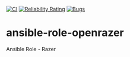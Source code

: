 [![CI](https://github.com/pmikus/ansible-role-openrazer/actions/workflows/CI.yml/badge.svg)](https://github.com/pmikus/ansible-role-openrazer/actions/workflows/CI.yml)
[![Reliability Rating](https://sonarcloud.io/api/project_badges/measure?project=pmikus_ansible-role-openrazer&metric=reliability_rating)](https://sonarcloud.io/dashboard?id=pmikus_ansible-role-openrazer)
[![Bugs](https://sonarcloud.io/api/project_badges/measure?project=pmikus_ansible-role-openrazer&metric=bugs)](https://sonarcloud.io/dashboard?id=pmikus_ansible-role-openrazer)

# ansible-role-openrazer
Ansible Role - Razer
